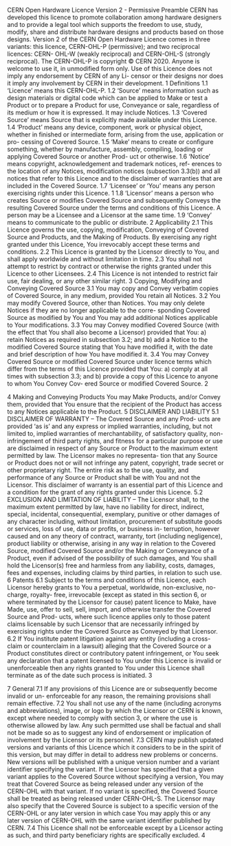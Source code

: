 CERN Open Hardware Licence Version 2 - Permissive
Preamble
CERN has developed this licence to promote collaboration among hardware designers and to provide a legal tool which supports the freedom to use, study, modify, share and distribute hardware designs and products based on those designs. Version 2 of the CERN Open Hardware Licence comes in three variants: this licence, CERN-OHL-P (permissive); and two reciprocal licences: CERN- OHL-W (weakly reciprocal) and CERN-OHL-S (strongly reciprocal).
The CERN-OHL-P is copyright © CERN 2020. Anyone is welcome to use it, in unmodified form only.
Use of this Licence does not imply any endorsement by CERN of any Li- censor or their designs nor does it imply any involvement by CERN in their development.
1 Definitions
1.1 ‘Licence’ means this CERN-OHL-P.
1.2 ‘Source’ means information such as design materials or digital code which can be applied to Make or test a Product or to prepare a Product for use, Conveyance or sale, regardless of its medium or how it is expressed. It may include Notices.
1.3 ‘Covered Source’ means Source that is explicitly made available under this Licence.
1.4 ‘Product’ means any device, component, work or physical object, whether in finished or intermediate form, arising from the use, application or pro- cessing of Covered Source.
1.5 ‘Make’ means to create or configure something, whether by manufacture, assembly, compiling, loading or applying Covered Source or another Prod- uct or otherwise.
1.6 ‘Notice’ means copyright, acknowledgement and trademark notices, ref- erences to the location of any Notices, modification notices (subsection 3.3(b)) and all notices that refer to this Licence and to the disclaimer of warranties that are included in the Covered Source.
1.7 ‘Licensee’ or ‘You’ means any person exercising rights under this Licence. 1
1.8 ‘Licensor’ means a person who creates Source or modifies Covered Source and subsequently Conveys the resulting Covered Source under the terms and conditions of this Licence. A person may be a Licensee and a Licensor at the same time.
1.9 ‘Convey’ means to communicate to the public or distribute.
2 Applicability
2.1 This Licence governs the use, copying, modification, Conveying of Covered Source and Products, and the Making of Products. By exercising any right granted under this Licence, You irrevocably accept these terms and conditions.
2.2 This Licence is granted by the Licensor directly to You, and shall apply worldwide and without limitation in time.
2.3 You shall not attempt to restrict by contract or otherwise the rights granted under this Licence to other Licensees.
2.4 This Licence is not intended to restrict fair use, fair dealing, or any other similar right.
3 Copying, Modifying and Conveying Covered Source
3.1 You may copy and Convey verbatim copies of Covered Source, in any medium, provided You retain all Notices.
3.2 You may modify Covered Source, other than Notices.
You may only delete Notices if they are no longer applicable to the corre- sponding Covered Source as modified by You and You may add additional Notices applicable to Your modifications.
3.3 You may Convey modified Covered Source (with the effect that You shall also become a Licensor) provided that You:
a) retain Notices as required in subsection 3.2; and
b) add a Notice to the modified Covered Source stating that You have modified it, with the date and brief description of how You have modified it.
3.4 You may Convey Covered Source or modified Covered Source under licence terms which differ from the terms of this Licence provided that You:
a) comply at all times with subsection 3.3; and
b) provide a copy of this Licence to anyone to whom You Convey Cov- ered Source or modified Covered Source.
2

4 Making and Conveying Products
You may Make Products, and/or Convey them, provided that You ensure that the recipient of the Product has access to any Notices applicable to the Product.
5 DISCLAIMER AND LIABILITY
5.1 DISCLAIMER OF WARRANTY – The Covered Source and any Prod- ucts are provided ‘as is’ and any express or implied warranties, including, but not limited to, implied warranties of merchantability, of satisfactory quality, non-infringement of third party rights, and fitness for a particular purpose or use are disclaimed in respect of any Source or Product to the maximum extent permitted by law. The Licensor makes no representa- tion that any Source or Product does not or will not infringe any patent, copyright, trade secret or other proprietary right. The entire risk as to the use, quality, and performance of any Source or Product shall be with You and not the Licensor. This disclaimer of warranty is an essential part of this Licence and a condition for the grant of any rights granted under this Licence.
5.2 EXCLUSION AND LIMITATION OF LIABILITY – The Licensor shall, to the maximum extent permitted by law, have no liability for direct, indirect, special, incidental, consequential, exemplary, punitive or other damages of any character including, without limitation, procurement of substitute goods or services, loss of use, data or profits, or business in- terruption, however caused and on any theory of contract, warranty, tort (including negligence), product liability or otherwise, arising in any way in relation to the Covered Source, modified Covered Source and/or the Making or Conveyance of a Product, even if advised of the possibility of such damages, and You shall hold the Licensor(s) free and harmless from any liability, costs, damages, fees and expenses, including claims by third parties, in relation to such use.
6 Patents
6.1 Subject to the terms and conditions of this Licence, each Licensor hereby grants to You a perpetual, worldwide, non-exclusive, no-charge, royalty- free, irrevocable (except as stated in this section 6, or where terminated by the Licensor for cause) patent licence to Make, have Made, use, offer to sell, sell, import, and otherwise transfer the Covered Source and Prod- ucts, where such licence applies only to those patent claims licensable by such Licensor that are necessarily infringed by exercising rights under the Covered Source as Conveyed by that Licensor.
6.2 If You institute patent litigation against any entity (including a cross- claim or counterclaim in a lawsuit) alleging that the Covered Source or a Product constitutes direct or contributory patent infringement, or You seek any declaration that a patent licensed to You under this Licence is invalid or unenforceable then any rights granted to You under this Licence shall terminate as of the date such process is initiated.
3

7 General
7.1 If any provisions of this Licence are or subsequently become invalid or un- enforceable for any reason, the remaining provisions shall remain effective.
7.2 You shall not use any of the name (including acronyms and abbreviations), image, or logo by which the Licensor or CERN is known, except where needed to comply with section 3, or where the use is otherwise allowed by law. Any such permitted use shall be factual and shall not be made so as to suggest any kind of endorsement or implication of involvement by the Licensor or its personnel.
7.3 CERN may publish updated versions and variants of this Licence which it considers to be in the spirit of this version, but may differ in detail to address new problems or concerns. New versions will be published with a unique version number and a variant identifier specifying the variant. If the Licensor has specified that a given variant applies to the Covered Source without specifying a version, You may treat that Covered Source as being released under any version of the CERN-OHL with that variant. If no variant is specified, the Covered Source shall be treated as being released under CERN-OHL-S. The Licensor may also specify that the Covered Source is subject to a specific version of the CERN-OHL or any later version in which case You may apply this or any later version of CERN-OHL with the same variant identifier published by CERN.
7.4 This Licence shall not be enforceable except by a Licensor acting as such, and third party beneficiary rights are specifically excluded.
4
